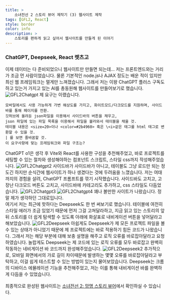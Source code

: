 ```yaml
---
title: >
    소녀전선 2 스토리 뷰어 제작기 (3) 웹사이트 제작
tags: [GFL2, React]
style: border
color: info
description: >
    스토리를 편하게 읽고 싶어서 웹사이트를 만들게 된 이야기
---
```

### ChatGPT, Deepseek, React 렛츠고

이제 데이터는 다 준비되었으니 웹사이트만 만들면 되는데... 저는 프론트엔드와는 거리가 조금 먼 사람이었습니다. 물론 기본적인 node.js나 AJAX 정도는 배운 적이 있지만 최신 웹 프레임워크는 멀게만 느껴졌습니다. 그래서 저는 이왕 ChatGPT 플러스 구독도 하고 있는거 가지고 있는 AI를 총동원해 웹사이트를 만들어보기로 했습니다.
![GFL2Chatgpt](assets/gfl2chatgpt.png)
제 요구는 이랬습니다.<br>
```
모바일에서도 사용 가능하게 가변 해상도를 가지고, 화이트모드/다크모드를 지원하며, 사이드바를 통해 페이지를 전환. 
깃허브에 올려둔 json파일을 이용해서 사이드바의 버튼을 채우고, 
json 파일에 있는 파일 목록을 이용해서 파일을 불러와서 테이블을 채울 것. 
테이블 내용은 <size=20>이나 <color=#2b4960> 혹은 \<i>같은 태그를 html 태그로 변환할 수 있을 것. 
| 를 보면 줄바꿈할 것. 
이 요구사항에 맞는 프레임워크와 파일 구조는?
```
ChatGPT o1은 생각 후 Vite와 React를 사용한 구성을 추천해주었고, 바로 프로젝트를 세팅할 수 있는 절차와 생성해야하는 컴포넌트 스크립트, 스타일 css까지 작성해주었습니다.
![GFL2Chatgpt2](assets/gfl2chatgpt2.png)
사이드바가 사이드바가 아니고, 테이블도 그냥 로드만 되는 정도긴 하지만 순식간에 웹사이트가 하나 생겼다는 것에 두려움을 느꼈습니다. 저는 여태까지의 경험을 살려, ChatGPT 프롬프트를 깎기 시작했습니다. 사이드바도 고치고, 고장난 다크모드 버튼도 고치고, 사이드바에 카테고리도 추가하고, css 스타일도 다듬었습니다.
![GFL2Chatgpt3](assets/gfl2chatgpt3.png)
![GFL2Chatgpt4](assets/gfl2chatgpt4.png)
꽤나 볼만한 사이트가 나왔습니다. 정말 제가 생각하던 그대로입니다.<br>
여기서 저는 최근에 핫하다는 Deepseek도 한 번 써보기로 했습니다. 테이블에 여전히 스타일 에러가 조금 있었기 때문에 먼저 그걸 고쳐달라하고, 지금 읽고 있는 스토리의 앞 뒤 스토리를 더 쉽게 탐색할 수 있도록 아래에 화살표로 내비게이션 버튼을 넣어달라고 해보았습니다.
![GFL2Deepseek](assets/gfl2deepseek.png)
아쉽게도 Deepseek가 제 모든 프로젝트 파일을 볼 수 있는 상태가 아니었기 때문에 제 프로젝트에는 바로 적용하기 힘든 코드가 나왔습니다. 그래서 저는 해당 부분에 대해 보충 설명을 해주고 로직 오류를 바로잡아달라고 요청하였습니다. 놀랍게도 Deepseek는 제 코드에 있는 로직 오류를 모두 바로잡고 완벽히 작동하는 네비게이션 바 코드까지 완성해주었습니다.
![GFL2Deepseek2](assets/gfl2deepseek2.png)
추가적으로, 모바일 화면에서의 가로 길이 차이때문에 발생하는 몇몇 오류를 바로잡아달라고 부탁하고, 이걸 쉽게 테스트할 수 있는 방법이 있는지 물어보았습니다. Deepseek는 크롬의 디바이스 에뮬레이션 기능을 추천해주었고, 저는 이를 통해 내비게이션 바를 완벽하게 다듬을 수 있었습니다.<br>
<br>
최종적으로 완성된 웹사이트는 [소녀전선 2: 망명 스토리 뷰어](https://srpg-kr.github.io/)에서 확인하실 수 있습니다.